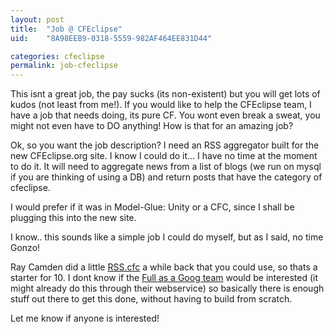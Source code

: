 ```yaml
---
layout: post
title:  "Job @ CFEclipse"
uid:	"8A98EEB9-0318-5559-982AF464EE831D44"

categories: cfeclipse
permalink: job-cfeclipse
---
```

This isnt a great job, the pay sucks (its non-existent) but you will get lots of kudos (not least from me!). If you would like to help the CFEclipse team, I have a job that needs doing, its pure CF. You wont even break a sweat, you might not even have to DO anything! How is that for an amazing job?

Ok, so you want the job description? I need an RSS aggregator built for the new CFEclipse.org site. I know I could do it... I have no time at the moment to do it. It will need to aggregate news from a list of blogs (we run on mysql if you are thinking of using a DB) and return posts that have the category of cfeclipse.

I would prefer if it was in Model-Glue: Unity or a CFC, since I shall be plugging this into the new site.

I know.. this sounds like a simple job I could do myself, but as I said, no time Gonzo!

Ray Camden did a little <a href="http://ray.camdenfamily.com/index.cfm?mode=entry&entry=C8B6CE92-0411-13B5-781AF39306642922">RSS.cfc</a> a while back that you could use, so thats a starter for 10. I dont know if the <a href="http://www.fullasagoog.com/">Full as a Goog team</a> would be interested (it might already do this through their webservice) so basically there is enough stuff out there to get this done, without having to build from scratch.

Let me know if anyone is interested!